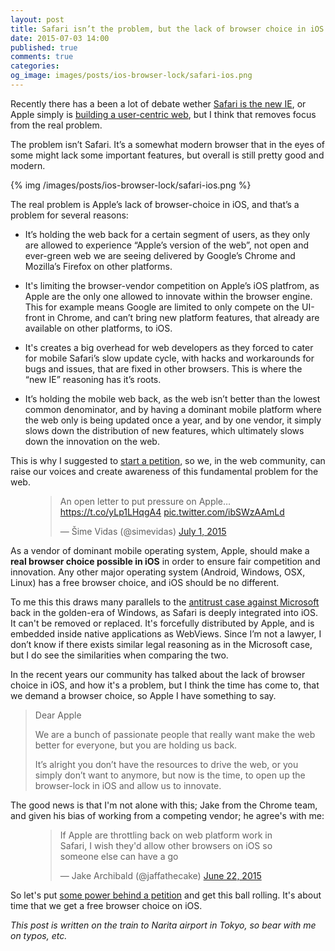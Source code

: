 ```yaml
---
layout: post
title: Safari isn’t the problem, but the lack of browser choice in iOS is.
date: 2015-07-03 14:00
published: true
comments: true
categories:
og_image: images/posts/ios-browser-lock/safari-ios.png
---
```


Recently there has a been a lot of debate wether [Safari is the new IE](http://nolanlawson.com/2015/06/30/safari-is-the-new-ie/), or Apple simply is [building a user-centric web](http://www.imore.com/safari-isnt-new-ie-its-user-centric-web), but I think that removes focus from the real problem.

The problem isn’t Safari. It’s a somewhat modern browser that in the eyes of some might lack some important features, but overall is still pretty good and modern.

{% img /images/posts/ios-browser-lock/safari-ios.png %}

<!--more-->

The real problem is Apple’s lack of browser-choice in iOS, and that’s a problem for several reasons:

- It’s holding the web back for a certain segment of users, as they only are allowed to experience “Apple’s version of the web”, not open and ever-green web we are seeing delivered by Google’s Chrome and Mozilla’s Firefox on other platforms.

- It's limiting the browser-vendor competition on Apple’s iOS platfrom, as Apple are the only one allowed to innovate within the browser engine. This for example means Google are limited to only compete on the UI-front in Chrome, and can’t bring new platform features, that already are available on other platforms, to iOS.

- It's creates a big overhead for web developers as they forced to cater for mobile Safari’s slow update cycle, with hacks and workarounds for bugs and issues, that are fixed in other browsers. This is where the “new IE” reasoning has it’s roots.

- It’s holding the mobile web back, as the web isn’t better than the lowest common denominator, and by having a dominant mobile platform where the web only is being updated once a year, and by one vendor, it simply slows down the distribution of new features, which ultimately slows down the innovation on the web.

This is why I suggested to [start a petition](https://github.com/h5bp/lazyweb-requests/issues/181#issuecomment-117436986), so we, in the web community, can raise our voices and create awareness of this fundamental problem for the web.

<figure>
	<blockquote class="twitter-tweet" lang="en"><p lang="en" dir="ltr">An open letter to put pressure on Apple… <a href=“https://t.co/yLp1LHqgA4”>https://t.co/yLp1LHqgA4</a> <a href=“http://t.co/ibSWzAAmLd”>pic.twitter.com/ibSWzAAmLd</a></p>&mdash; Šime Vidas (@simevidas) <a href=“https://twitter.com/simevidas/status/616114174729551872”>July 1, 2015</a></blockquote>
</figure>

As a vendor of dominant mobile operating system, Apple, should make a **real browser choice possible in iOS** in order to ensure fair competition and innovation. Any other major operating system (Android, Windows, OSX, Linux) has a free browser choice, and iOS should be no different.

To me this this draws many parallels to the [antitrust case against Microsoft](https://en.wikipedia.org/wiki/United_States_v._Microsoft_Corp.) back in the golden-era of Windows, as Safari is deeply integrated into iOS. It can't be removed or replaced. It's forcefully distributed by Apple, and is embedded inside native applications as WebViews. Since I’m not a lawyer, I don’t know if there exists similar legal reasoning as in the Microsoft case, but I do see the similarities when comparing the two.

In the recent years our community has talked about the lack of browser choice in iOS, and how it's a problem, but I think the time has come to, that we demand a browser choice, so Apple I have something to say.

<blockquote class="big">
	<p>Dear Apple</p>
	<p>We are a bunch of passionate people that really want make the web better for everyone, but you are holding us back.</p>
	<p>It’s alright you don’t have the resources to drive the web, or you simply don’t want to anymore, but now is the time, to open up the browser-lock in iOS and allow us to innovate.</p>
</blockquote>

The good news is that I'm not alone with this; Jake from the Chrome team, and given his bias of working from a competing vendor; he agree's with me:

<figure>
	<blockquote class="twitter-tweet" lang="en"><p lang="en" dir="ltr">If Apple are throttling back on web platform work in Safari, I wish they&#39;d allow other browsers on iOS so someone else can have a go</p>&mdash; Jake Archibald (@jaffathecake) <a href="https://twitter.com/jaffathecake/status/612992537238896641">June 22, 2015</a></blockquote>
</figure>

So let's put [some power behind a petition](https://github.com/h5bp/lazyweb-requests/issues/181#issuecomment-117792929) and get this ball rolling. It's about time that we get a free browser choice on iOS.

*This post is written on the train to Narita airport in Tokyo, so bear with me on typos, etc.*
